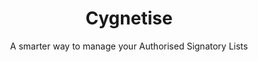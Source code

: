 ---
layout: "case-study"
case_study: true
menu: "footer_customers"
order: 100
dlc: true
title: "Cygnetise"
subtitle: "A smarter way to manage your Authorised Signatory Lists"
cover_image: "cygnetise.jpg"
industries: ["Legal"]
summary: "Cygnetise is a decentralised digital platform built on the blockchain that solves the pain of managing your Authorised Signatory Lists, making it secure and efficient."
link: "https://www.cygnetise.com/"

deliverables: "Blockchain-based authorised signatory list"

challenge:
  title: "Organisations usually have an authorised signatory database, where only individuals on the list have the authority to sign off invoice payments, contracts and other legal documents on behalf of their department or organisation as a whole."
  content: |- 
    Currently, most authorised signatory databases are paper-based and are handled manually, where thousands of man-hours are wasted every year in compiling, scanning, distributing and updating the lists. Cygnetise wanted to change that by automating the process for a more transparent and efficient way to handle the authorised signatory database suited for all organisations.
  
    Besides the fact that paper-based lists are time and effort consuming, the lack of reconciliation and live updates opens up many possibilities of fraud, as signatories that are no longer authorised can provide signed documents that are harder to verify.

delivery:
  diagram: "cygnetise.svg"
  title: "Applied Blockchain proposed decentralising control and building the authorised signatory database on a private blockchain."
  content: |-
    Applied Blockchain delivered an end-to-end solution from ground-up, where the signatory lists are managed and shared via a smart blockchain contract. The platform was designed to reduce admin work for the user and to simplify the collating and editing of the database.

    The platform enables the following:

    - Clients are able to create new signatory lists within minutes, and adding/removing individuals to multiple lists is a click-of-a-button away.
    - A full, immutable audit trail shows what was changed and by whom – in real-time.
    - Data is stored in a secure, private blockchain.
    - The application makes managing external access to the signatory lists simple and GDPR compliant.

results:
  title: "Cygnetise’s successful implementation of their product to enterprises and startups has made processes more efficient, transparent and cost-effective."
  content: |-
    With automated processes and a user friendly-interface, managing authorised signatory lists is simple and efficient.  It also means that the data (signatory lists) are shared peer to peer through a decentralised distributed ledger, providing a much better digitised solution than utilising a 3rd party’s centralised database. The customers keep complete control of their own data.
  icons:
    - image: "icon-cog"
      title: "Transparency"
    - image: "icon-coin"
      title: "Enhanced security"
    - image: "icon-lock"
      title: "Improved traceability"
    - image: "icon-security"
      title: "Speed and Efficiency"
    - image: "icon-traceability"
      title: "Reduced costs"
    - image: "icon-transparency"
      title: "Fraud mitigation"

testimonial:
  - quote: "Applied Blockchain feel the passion for your business. They actually like to get involved, they feel excited about what you’re doing, being a part of it and advise accordingly."
    author: "Stephen Pomfret"
    position: "CEO, Cygnetise"
    image: "stephen-pomfret"
---